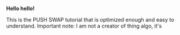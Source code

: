 **Hello hello!** 

This is the PUSH SWAP tutorial that is optimized enough and easy to understand. Important note: I am not a creator of thing algo, it's
